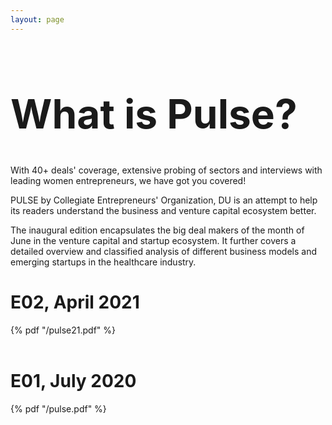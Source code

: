 ```yaml
---
layout: page
---
```


<h1 style="font-size:4rem">What is Pulse?</h1>

With 40+ deals' coverage, extensive probing of sectors and interviews with leading women entrepreneurs, we have got you covered!

PULSE by Collegiate Entrepreneurs'
Organization, DU is an attempt to help its readers understand the business and venture capital ecosystem better.

The inaugural edition encapsulates the big deal makers of the month of June in the venture capital and startup ecosystem. It further covers a detailed overview and classified analysis of different business models and emerging startups in the healthcare industry.

<h1>E02, April 2021</h1>
{% pdf "/pulse21.pdf" %}
<br/>
<br/>
<h1>E01, July 2020</h1>
{% pdf "/pulse.pdf" %}
